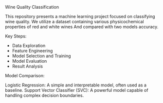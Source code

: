 
 Wine Quality Classification

This repository presents a machine learning project focused on classifying wine quality. We utilize a dataset containing various physicochemical properties of red and white wines And compared with two models accuracy.

Key Steps:

* Data Exploration
* Feature Engineering
* Model Selection and Training
* Model Evaluation
* Result Analysis

Model Comparison:

Logistic Regression: A simple and interpretable model, often used as a baseline.
Support Vector Classifier (SVC): A powerful model capable of handling complex decision boundaries.

